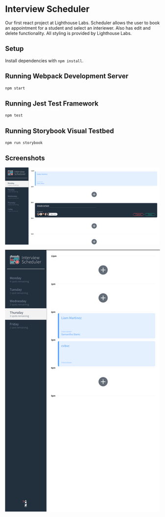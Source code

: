 # Interview Scheduler

Our first react project at Lighthouse Labs. Scheduler allows the user to book an appointment for a student and select an interiewer. Also has edit and delete functionality. All styling is provided by Lighthouse Labs.

## Setup

Install dependencies with `npm install`.

## Running Webpack Development Server

```sh
npm start
```

## Running Jest Test Framework

```sh
npm test
```

## Running Storybook Visual Testbed

```sh
npm run storybook
```

## Screenshots

!['Lanscape scheduler screenshot'](https://github.com/gabygab159/scheduler/blob/day2-immutable-objects/docs/Scheduler_screenshot.png?raw=true)

!['Portrait scheduler screenshot'](https://github.com/gabygab159/scheduler/blob/master/docs/scheduler_portait.png?raw=true)
